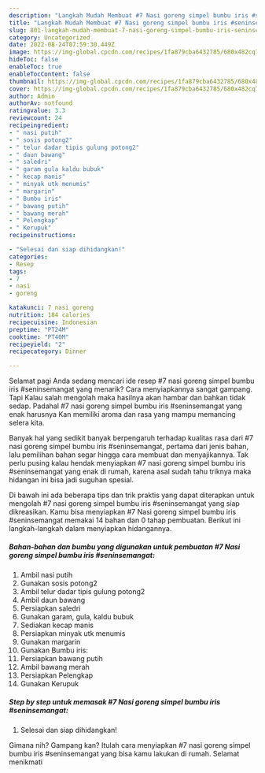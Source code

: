 ```yaml
---
description: "Langkah Mudah Membuat #7 Nasi goreng simpel bumbu iris #seninsemangat yang Lezat Sekali}"
title: "Langkah Mudah Membuat #7 Nasi goreng simpel bumbu iris #seninsemangat yang Lezat Sekali}"
slug: 801-langkah-mudah-membuat-7-nasi-goreng-simpel-bumbu-iris-seninsemangat-yang-lezat-sekali
category: Uncategorized
date: 2022-08-24T07:59:30.449Z
image: https://img-global.cpcdn.com/recipes/1fa879cba6432785/680x482cq70/7-nasi-goreng-simpel-bumbu-iris-seninsemangat-foto-resep-utama.jpg
hideToc: false
enableToc: true
enableTocContent: false
thumbnail: https://img-global.cpcdn.com/recipes/1fa879cba6432785/680x482cq70/7-nasi-goreng-simpel-bumbu-iris-seninsemangat-foto-resep-utama.jpg
cover: https://img-global.cpcdn.com/recipes/1fa879cba6432785/680x482cq70/7-nasi-goreng-simpel-bumbu-iris-seninsemangat-foto-resep-utama.jpg
author: Admin
authorAv: notfound
ratingvalue: 3.3
reviewcount: 24
recipeingredient:
- " nasi putih"
- " sosis potong2"
- " telur dadar tipis gulung potong2"
- " daun bawang"
- " saledri"
- " garam gula kaldu bubuk"
- " kecap manis"
- " minyak utk menumis"
- " margarin"
- " Bumbu iris"
- " bawang putih"
- " bawang merah"
- " Pelengkap"
- " Kerupuk"
recipeinstructions:

- "Selesai dan siap dihidangkan!"
categories:
- Resep
tags:
- 7
- nasi
- goreng

katakunci: 7 nasi goreng 
nutrition: 184 calories
recipecuisine: Indonesian
preptime: "PT24M"
cooktime: "PT40M"
recipeyield: "2"
recipecategory: Dinner

---
```



Selamat pagi Anda sedang mencari ide resep #7 nasi goreng simpel bumbu iris #seninsemangat yang menarik? Cara menyiapkannya sangat gampang. Tapi Kalau salah mengolah maka hasilnya akan hambar dan bahkan tidak sedap. Padahal #7 nasi goreng simpel bumbu iris #seninsemangat yang enak harusnya Kan memiliki aroma dan rasa yang mampu memancing selera kita.




Banyak hal yang sedikit banyak berpengaruh terhadap kualitas rasa dari #7 nasi goreng simpel bumbu iris #seninsemangat, pertama dari jenis bahan, lalu pemilihan bahan segar hingga cara membuat dan menyajikannya. Tak perlu pusing kalau hendak menyiapkan #7 nasi goreng simpel bumbu iris #seninsemangat yang enak di rumah, karena asal sudah tahu triknya maka hidangan ini bisa jadi suguhan spesial.


Di bawah ini ada beberapa tips dan trik praktis yang dapat diterapkan untuk mengolah #7 nasi goreng simpel bumbu iris #seninsemangat yang siap dikreasikan. Kamu bisa menyiapkan #7 Nasi goreng simpel bumbu iris #seninsemangat memakai 14 bahan dan 0 tahap pembuatan. Berikut ini langkah-langkah dalam menyiapkan hidangannya.

<!--inarticleads1-->

##### Bahan-bahan dan bumbu yang digunakan untuk pembuatan #7 Nasi goreng simpel bumbu iris #seninsemangat:

1. Ambil  nasi putih
1. Gunakan  sosis potong2
1. Ambil  telur dadar tipis gulung potong2
1. Ambil  daun bawang
1. Persiapkan  saledri
1. Gunakan  garam, gula, kaldu bubuk
1. Sediakan  kecap manis
1. Persiapkan  minyak utk menumis
1. Gunakan  margarin
1. Gunakan  Bumbu iris:
1. Persiapkan  bawang putih
1. Ambil  bawang merah
1. Persiapkan  Pelengkap
1. Gunakan  Kerupuk




<!--inarticleads2-->

##### Step by step untuk memasak #7 Nasi goreng simpel bumbu iris #seninsemangat:


1. Selesai dan siap dihidangkan!



Gimana nih? Gampang kan? Itulah cara menyiapkan #7 nasi goreng simpel bumbu iris #seninsemangat yang bisa kamu lakukan di rumah. Selamat menikmati
